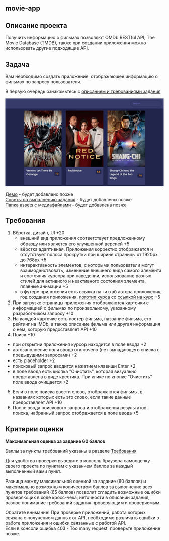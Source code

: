 ## movie-app

## Описание проекта
Получить информацию о фильмах позволяют OMDb RESTful API, The Movie Database (TMDB), также при создании приложения можно использовать другие подходящие API.

## Задача
Вам необходимо создать приложение, отображающее информацию о фильмах по запросу пользователя.

В первую очередь ознакомьтесь с [описанием и требованиями задания](js.md)

<kbd>![](images/js30-6.jpg)</kbd>

[Демо]() - будет добавлено позже  
[Советы по выполнению задания]() - будут добавлены позже  
[Папка assets с медиафайлами]() - будет добавлена позже

## Требования
1. Вёрстка, дизайн, UI +20
   - внешний вид приложения соответствует предложенному образцу или является его улучшенной версией +5
   - вёрстка адаптивная. Приложения корректно отображается и отсутствует полоса прокрутки при ширине страницы от 1920рх до 768рх +5
   - интерактивность элементов, с которыми пользователи могут взаимодействовать, изменение внешнего вида самого элемента и состояния курсора при наведении, использование разных стилей для активного и неактивного состояния элемента, плавные анимации +5
   - в футере приложения есть ссылка на гитхаб автора приложения, год создания приложения, [логотип курса](https://rs.school/images/rs_school_js.svg) со [ссылкой на курс](https://rs.school/js-stage0/) +5
2. При загрузке страницы приложения отображаются карточки с информацией о фильмах по произвольному, указанному разработчиком запросу +10
3. На каждой карточке есть постер фильма, название фильма, его рейтинг на IMDb, а также описание фильма или другая информация о нём, которую предоставляет API +10
4. Поиск +10
 - при открытии приложения курсор находится в поле ввода +2
 - автозаполнение поля ввода отключено (нет выпадающего списка с предыдущими запросами) +2
 - есть placeholder +2
 - поисковый запрос вводится нажатием клавиши Enter +2 
 - в поле ввода есть кнопка "Очистить", которая визуально представлена в виде крестика. При клике по кнопке "Очистить" поле ввода очищается +2
5. Если в поле поиска ввести слово, отображаются фильмы, в названиях которых есть это слово, если такие данные предоставляет API +10
6. После ввода поискового запроса и отображения результатов поиска, набранный запрос отображается в поле ввода +5


## Критерии оценки

**Максимальная оценка за задание 60 баллов**  

Баллы за пункты требований указаны в разделе [Требования](#требования)

Для удобства проверки выведите в консоль браузера самооценку своего проекта по пунктам с указанием баллов за каждый выполненный вами пункт.

Разница между максимальной оценкой за задание (60 баллов) и максимально возможным количеством баллов за выполнение всех пунктов требований (65 баллов) позволит сгладить возможные ошибки проверяющих в ходе кросс-чека, неточности в описании задания, разное понимание требований задания проверяющим и проверяемым.

Обратите внимание! При проверке приложений, работа которых связана с получением данных от API, необходимо различать ошибки в работе приложения и ошибки связанные с работой API.  
Если в консоли ошибка 403 - Too many request, проверьте приложение позже.